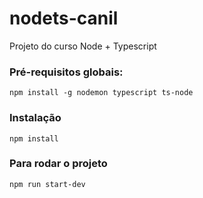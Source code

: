 # nodets-canil

Projeto do curso Node + Typescript

### Pré-requisitos globais:

`npm install -g nodemon typescript ts-node`

### Instalação

`npm install`

### Para rodar o projeto

`npm run start-dev`
